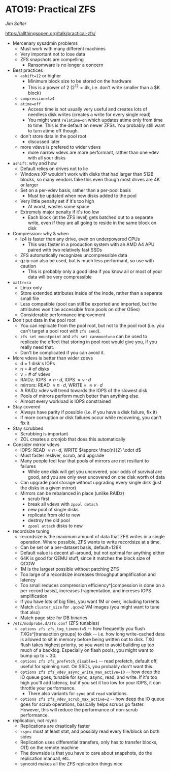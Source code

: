 # ATO19: Practical ZFS

*Jim Salter*

https://allthingsopen.org/talk/practical-zfs/

* Mercenary sysadmin problems
    * Must work with many different machines
    * Very important not to lose data
    * ZFS snapshots are compelling
        * Ransomware is no longer a concern
* Best practices
    * `ashift=12` or higher
        * Minimum block size to be stored on the hardware
        * This is a power of 2 ($2^{12} = 4\text{k}$, i.e. don't write smaller than a $K block)
    * `compression=lz4`
    * `atime=off`
        * Access time is not usually very useful and creates lots of needless disk writes (creates a write for every single read)
        * You might want `relatime=on` which updates atime only from time to time. This is the default on newer ZFSs. You probably still want to turn atime off though.
    * don't store data in the pool root
        * discussed later
    * more vdevs is prefered to wider vdevs
        * more narrow vdevs are more performant, rather than one vdev with all your disks
* `ashift`: why and how
    * Default relies on drives not to lie
    * Windows XP wouldn't work with disks that had larger than 512B blocks, so many vendors fake this even though most drives are 4K or larger
    * Set on a per-vdev basis, rather than a per-pool basis
        * Must be updated when new disks added to the pool
    * Very little penalty set if it's too high
        * At worst, wastes some space
    * Extremely major penalty if it's too low
        * Each block (at the ZFS level) gets batched out to a separate write, even if they are all going to reside in the same block on disk
* Compression: why & when
    * lz4 is faster than any drive, even on underpowered CPUs
        * This was faster in a production system with an AMD A4 APU paired with two relatively fast SSDs
    * ZFS automatically recognizes uncompressible data
    * gzip can also be used, but is much less performant, so use with caution
        * This is probably only a good idea if you know all or most of your data will be very compressible
* `xattr=sa`
    * Linux only
    * Store extended attributes inside of the inode, rather than a separate small file
    * Less compatible (pool can still be exported and imported, but the attributes won't be accessible from pools on other OSes)
    * Considerable performance improvement
* Don't put data in the pool root
    * You can replicate from the pool root, but not to the pool root (i.e. you can't target a pool root with `zfs send`).
    * `zfs set mountpoint` and `zfs set canmount=no` can be used to replicate the effect that storing in pool root would give you, if you really need that.
    * Don't be complicated if you can avoid it.
* More vdevs is better than wider zdevs
    * d = 1 disk's IOPs
    * n = # of disks
    * v = # of vdevs
    * RAIDz: IOPS $\neq n \cdot d$, IOPS $\approx v\cdot d$
    * mirrors: READ $\approx n\cdot d$, WRITE = $\approx v \cdot d$
    * A RAIDz vdev will trend towards the IOPS of the slowest disk
    * Pools of mirrors perform much better than anything else.
    * Almost every workload is IOPS constrained
* Stay covered
    * Always have parity if possible (i.e. if you have a disk failure, fix it)
    * If more corruption or disk failures occur while recovering, you can't fix it
* Stay scrubbed
    * Scrubbing is important
    * ZOL creates a cronjob that does this automatically
* Consider mirror vdevs
    * IOPS: READ $\approx n \cdot d$, WRITE $\approx \frac{n}{2} \cdot d$
    * Must faster resliver, scrub, and upgrade
    * Many people feel fear that pools of mirrors are not resiliant to failures
        * While one disk will get you uncovered, your odds of survival are good, and you are only ever uncovered on one disk worth of data
    * Can upgrade pool storage without upgrading every single disk (just the disks in a given mirror)
    * Mirrors can be rebalanced in place (unlike RAIDz)
        * scrub first
        * break all vdevs with `zpool detach`
        * new pool of single disks
        * replicate from old to new
        * destroy the old pool
        * `zpool attach` disks to new
* recordsize tuning
    * recordsize is the maximum amount of data that ZFS writes in a single operation. Where possible, ZFS wants to write recordsize at a time.
    * Can be set on a per-dataset basis, default=128K
    * Default value is decent all-around, but not optimal for anything either
    * 64K is good for QEMU stuff, since it matches the block size of QCOW
    * 1M is the largest possible without patching ZFS
    * Too large of a recordsize increases throughput amplification and latency
    * Too small reduces compression efficiency^[compession is done on a per-record basis], increases fragmentation, and increses IOPS amplification
    * If you have lots of big files, you want 1M or over, including torrents
    * Match `cluster_size` for `.qcow2` VM images (you might want to tune that also)
    * Match page size for DB binaries
* `/etc/modprobe.d/zfs.conf` (ZFS tunables)
    * `options zfs zfs_txg_timeout=5` -- how frequently you flush TXGs^[transaction groups] to disk -- i.e. how long write-cached data is allowed to sit in memory before being written out to disk. TXG flush takes highest priority, so you want to avoid building up too much of a backlog. Especially on flash pools, you might want to bump up to ~ 30.
    * `options zfs zfs_prefetch_disable=1` -- read prefetch, default off, useful for spinning rust. On SSDs, you probably don't want this.
    * `options zfs zfs_vdev_async_write_max_active=10` -- how deep the IO queue goes, tunable for sync, async, read, and write. If it's too high you'll add latency, but if you set it too low for your IOPS, it can throttle your performance.
        * There also variants for `sync` and `read` variations.
    * `options zfs zfs_vdev_scrub_max_active=2` -- how deep the IO queue goes for scrub operations, basically helps scrubs go faster. However, this will reduce the performance of non-scrub performance.
* replication, not rsync
    * Replications are drastically faster
    * `rsync` must at least stat, and possibly read every file/block on both sides
    * Replication uses differential transfers, only has to transfer blocks, $O(1)$ on the remote machine
    * The downside is that you have to care about snapshots, do the replication manuall, etc.
    * syncoid makes all the ZFS replication things nice
